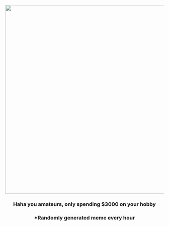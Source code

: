<p align="center">
        <img src="https://i.redd.it/9vyjuoxphp691.jpg" width="600" height="600">
        </p>
        <h3 align="center">Haha you amateurs, only spending $3000 on your hobby</h3>
        <h3 align="center">*Randomly generated meme every hour</h3>
    